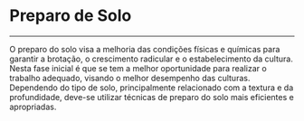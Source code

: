 # Preparo de Solo

---

O preparo do solo visa a melhoria das condições físicas e químicas para garantir a brotação, o crescimento radicular e o estabelecimento da cultura. Nesta fase inicial é que se tem a melhor oportunidade para realizar o trabalho adequado, visando o melhor desempenho das culturas. Dependendo do tipo de solo, principalmente relacionado com a textura e da profundidade, deve-se utilizar técnicas de preparo do solo mais eficientes e apropriadas.



